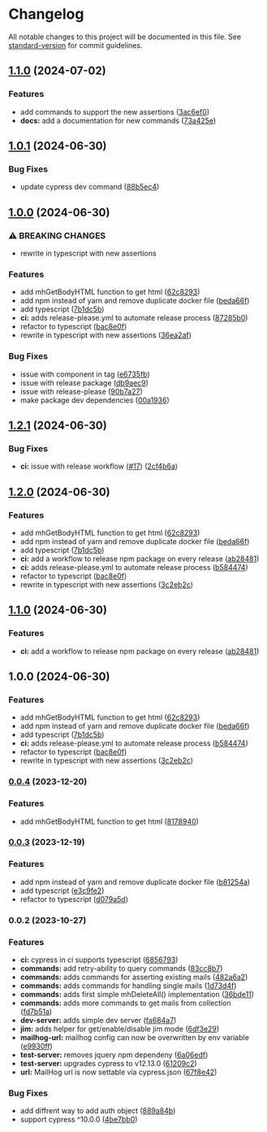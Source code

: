 # Changelog

All notable changes to this project will be documented in this file. See [standard-version](https://github.com/conventional-changelog/standard-version) for commit guidelines.

## [1.1.0](https://github.com/pushpak1300/cypress-mailpit/compare/v1.0.1...v1.1.0) (2024-07-02)


### Features

* add commands to support the new assertions ([3ac6ef0](https://github.com/pushpak1300/cypress-mailpit/commit/3ac6ef047af4dba31822dadea4398dd1e4ec2253))
* **docs:** add a documentation for new commands ([73a425e](https://github.com/pushpak1300/cypress-mailpit/commit/73a425e0fedafd6fd34eeda3c5da96899d0de61e))

## [1.0.1](https://github.com/pushpak1300/cypress-mailpit/compare/v1.0.0...v1.0.1) (2024-06-30)


### Bug Fixes

* update cypress dev command ([88b5ec4](https://github.com/pushpak1300/cypress-mailpit/commit/88b5ec416160edc5578027b2a99ba2fa8ad1edb4))

## [1.0.0](https://github.com/pushpak1300/cypress-mailpit/compare/v0.0.4...v1.0.0) (2024-06-30)


### ⚠ BREAKING CHANGES

* rewrite in typescript with new assertions

### Features

* add mhGetBodyHTML function to get html ([62c8293](https://github.com/pushpak1300/cypress-mailpit/commit/62c82939daa4086052ef9b1e8a7bb47cdfbaa359))
* add npm instead of yarn and remove duplicate docker file ([beda66f](https://github.com/pushpak1300/cypress-mailpit/commit/beda66fd5e081ffd70101a63e2a07e262a70e796))
* add typescript ([7b1dc5b](https://github.com/pushpak1300/cypress-mailpit/commit/7b1dc5badaf7284ae4600b23eb82adfb5a8b0573))
* **ci:** adds release-please.yml to automate release process ([87285b0](https://github.com/pushpak1300/cypress-mailpit/commit/87285b0621e673f031f3f016e31ecfff911d7bac))
* refactor to typescript ([bac8e0f](https://github.com/pushpak1300/cypress-mailpit/commit/bac8e0f3d2b6787d9bf5a173752c999add94bf85))
* rewrite in typescript with new assertions ([36ea2af](https://github.com/pushpak1300/cypress-mailpit/commit/36ea2affc064eda09f5a378cfff19d9f72f94ecd))


### Bug Fixes

* issue with component in tag ([e6735fb](https://github.com/pushpak1300/cypress-mailpit/commit/e6735fbf93b5d278eacbe31fc4dbaf91763e55f1))
* issue with release package ([db9aec9](https://github.com/pushpak1300/cypress-mailpit/commit/db9aec92c8b41565d531cf444bb1e86925244b75))
* issue with release-please ([90b7a27](https://github.com/pushpak1300/cypress-mailpit/commit/90b7a27bd8428c760586dcb3d6ddb317c1eaa620))
* make package dev dependencies ([00a1936](https://github.com/pushpak1300/cypress-mailpit/commit/00a1936ecdb2198121d0cf1302e169549559758e))

## [1.2.1](https://github.com/pushpak1300/cypress-mailpit/compare/v1.2.0...v1.2.1) (2024-06-30)


### Bug Fixes

* **ci:** issue with release workflow ([#17](https://github.com/pushpak1300/cypress-mailpit/issues/17)) ([2cf4b6a](https://github.com/pushpak1300/cypress-mailpit/commit/2cf4b6a7eaa9df4d49cba5aa4c21a50f302158de))

## [1.2.0](https://github.com/pushpak1300/cypress-mailpit/compare/v1.1.0...v1.2.0) (2024-06-30)


### Features

* add mhGetBodyHTML function to get html ([62c8293](https://github.com/pushpak1300/cypress-mailpit/commit/62c82939daa4086052ef9b1e8a7bb47cdfbaa359))
* add npm instead of yarn and remove duplicate docker file ([beda66f](https://github.com/pushpak1300/cypress-mailpit/commit/beda66fd5e081ffd70101a63e2a07e262a70e796))
* add typescript ([7b1dc5b](https://github.com/pushpak1300/cypress-mailpit/commit/7b1dc5badaf7284ae4600b23eb82adfb5a8b0573))
* **ci:** add a workflow to release npm package on every release ([ab28481](https://github.com/pushpak1300/cypress-mailpit/commit/ab284818aa514162422491bbd38d1baad98b7174))
* **ci:** adds release-please.yml to automate release process ([b584474](https://github.com/pushpak1300/cypress-mailpit/commit/b58447418f1f7a26ffce6430456b33212e168b27))
* refactor to typescript ([bac8e0f](https://github.com/pushpak1300/cypress-mailpit/commit/bac8e0f3d2b6787d9bf5a173752c999add94bf85))
* rewrite in typescript with new assertions ([3c2eb2c](https://github.com/pushpak1300/cypress-mailpit/commit/3c2eb2c3346e7f6a52cbe8dcb3cb57dc0c7c41fd))

## [1.1.0](https://github.com/pushpak1300/cypress-mailpit/compare/v1.0.0...v1.1.0) (2024-06-30)


### Features

* **ci:** add a workflow to release npm package on every release ([ab28481](https://github.com/pushpak1300/cypress-mailpit/commit/ab284818aa514162422491bbd38d1baad98b7174))

## 1.0.0 (2024-06-30)


### Features

* add mhGetBodyHTML function to get html ([62c8293](https://github.com/pushpak1300/cypress-mailpit/commit/62c82939daa4086052ef9b1e8a7bb47cdfbaa359))
* add npm instead of yarn and remove duplicate docker file ([beda66f](https://github.com/pushpak1300/cypress-mailpit/commit/beda66fd5e081ffd70101a63e2a07e262a70e796))
* add typescript ([7b1dc5b](https://github.com/pushpak1300/cypress-mailpit/commit/7b1dc5badaf7284ae4600b23eb82adfb5a8b0573))
* **ci:** adds release-please.yml to automate release process ([b584474](https://github.com/pushpak1300/cypress-mailpit/commit/b58447418f1f7a26ffce6430456b33212e168b27))
* refactor to typescript ([bac8e0f](https://github.com/pushpak1300/cypress-mailpit/commit/bac8e0f3d2b6787d9bf5a173752c999add94bf85))
* rewrite in typescript with new assertions ([3c2eb2c](https://github.com/pushpak1300/cypress-mailpit/commit/3c2eb2c3346e7f6a52cbe8dcb3cb57dc0c7c41fd))

### [0.0.4](https://github.com/pushpak1300/cypress-mailpit/compare/v0.0.3...v0.0.4) (2023-12-20)


### Features

* add mhGetBodyHTML function to get html ([8178940](https://github.com/pushpak1300/cypress-mailpit/commit/81789401c37af3203b2d6a93822389176afb18a9))

### [0.0.3](https://github.com/pushpak1300/cypress-mailpit/compare/v0.0.2...v0.0.3) (2023-12-19)


### Features

* add npm instead of yarn and remove duplicate docker file ([b81254a](https://github.com/pushpak1300/cypress-mailpit/commit/b81254a3a13cb0905fc4e85fdc016585d184fb4e))
* add typescript ([e3c9fe2](https://github.com/pushpak1300/cypress-mailpit/commit/e3c9fe2bef26107d005b9777a4856027decb38cd))
* refactor to typescript ([d079a5d](https://github.com/pushpak1300/cypress-mailpit/commit/d079a5d5d662ad8610b65122d02199d789ca7bcc))

### 0.0.2 (2023-10-27)


### Features

* **ci:** cypress in ci supports typescript ([6856793](https://github.com/pushpak1300/cypress-mailpit/commit/68567934f56f2a3dcd6cce600b85dd39b8be26ec))
* **commands:** add retry-ability to query commands ([83cc8b7](https://github.com/pushpak1300/cypress-mailpit/commit/83cc8b75036c8da0ac29148ea0f917cf94b4378b))
* **commands:** adds commands for asserting existing mails ([482a6a2](https://github.com/pushpak1300/cypress-mailpit/commit/482a6a2e4a057017f672a03fd6d39b7d1b9502fd))
* **commands:** adds commands for handling single mails ([1d73d4f](https://github.com/pushpak1300/cypress-mailpit/commit/1d73d4ff0b8c121a28a2e78aaddaa3a877ce8050))
* **commands:** adds first simple mhDeleteAll() implementation ([36bde11](https://github.com/pushpak1300/cypress-mailpit/commit/36bde11c58e8858bd9ec0a48f7aeab7f7c6d40de))
* **commands:** adds more commands to get mails from collection ([fd7b51a](https://github.com/pushpak1300/cypress-mailpit/commit/fd7b51ac3233d1aa3d4fac1de1f9ffef4d87fc05))
* **dev-server:** adds simple dev server ([fa684a7](https://github.com/pushpak1300/cypress-mailpit/commit/fa684a7fc4c9a6ec500d4f14b603e7fd88809a6b))
* **jim:** adds helper for get/enable/disable jim mode ([6df3e29](https://github.com/pushpak1300/cypress-mailpit/commit/6df3e29b76cd30d750d20e994b2a99df8c7d9a58))
* **mailhog-url:** mailhog config can now be overwritten by env variable ([e9930ff](https://github.com/pushpak1300/cypress-mailpit/commit/e9930ff89e33077466e0020b796bcedf6db95867))
* **test-server:** removes jquery npm dependeny ([6a06edf](https://github.com/pushpak1300/cypress-mailpit/commit/6a06edfd7c1f6701e7efc0850bf606f43773245f))
* **test-server:** upgrades cypress to v12.13.0 ([61209c2](https://github.com/pushpak1300/cypress-mailpit/commit/61209c2c75bf91e104a578f8a6c05f513f75b1e8))
* **url:** MailHog url is now settable via cypress.json ([67f8e42](https://github.com/pushpak1300/cypress-mailpit/commit/67f8e42e5384bc7c5a0ba31eaefb6e61d960b351))


### Bug Fixes

* add diffrent way to add auth object ([889a84b](https://github.com/pushpak1300/cypress-mailpit/commit/889a84b26bf0158413c6d952bb2e524ac35c0b8b))
* support cypress ^10.0.0 ([4be7bb0](https://github.com/pushpak1300/cypress-mailpit/commit/4be7bb0a43e8af5b3112bdc684c25a8b063aa4dd))
